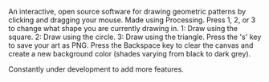 An interactive, open source software for drawing geometric patterns by clicking and dragging your mouse. Made using Processing. Press 1, 2, or 3 to change what shape you are currently drawing in. 1: Draw using the square. 2: Draw using the circle. 3: Draw using the triangle. Press the 's' key to save your art as PNG. Press the Backspace key to clear the canvas and create a new background color (shades varying from black to dark grey).

Constantly under development to add more features.
